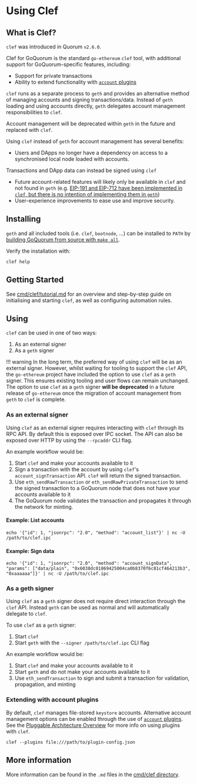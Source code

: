 # Using Clef

## What is Clef?

`clef` was introduced in Quorum `v2.6.0`.

Clef for GoQuorum is the standard `go-ethereum` `clef` tool, with additional support for GoQuorum-specific
features, including:

* Support for private transactions
* Ability to extend functionality with [`account` plugins](AccountPlugins.md)

`clef` runs as a separate process to `geth` and provides an alternative method of managing accounts
and signing transactions/data.  Instead of `geth` loading and using accounts directly, `geth` delegates
account management responsibilities to `clef`.

Account management will be deprecated within `geth` in the future and replaced with `clef`.

Using `clef` instead of `geth` for account management has several benefits:

* Users and DApps no longer have a dependency on access to a synchronised local node loaded with accounts.

Transactions and DApp data can instead be signed using `clef`

* Future account-related features will likely only be available in `clef` and not found in `geth`
(e.g. [EIP-191 and EIP-712 have been implemented in `clef`, but there is no intention of implementing them in `geth`](https://github.com/ethereum/go-ethereum/pull/17789/))
* User-experience improvements to ease use and improve security.

## Installing

`geth` and all included tools (i.e. `clef`, `bootnode`, ...) can be installed to `PATH` by
[building GoQuorum from source with `make all`](../GetStarted/Install.md).

Verify the installation with:

```shell
clef help
```

## Getting Started

See [cmd/clef/tutorial.md](https://github.com/ConsenSys/quorum/blob/master/cmd/clef/tutorial.md)
for an overview and step-by-step guide on initialising and starting `clef`, as well as configuring automation rules.

## Using

`clef` can be used in one of two ways:

1. As an external signer
1. As a `geth` signer

!!! warning
    In the long term, the preferred way of using `clef` will be as an external signer.  However, whilst
    waiting for tooling to support the `clef` API, the `go-ethereum` project have included the option
    to use `clef` as a `geth` signer.  This ensures existing tooling and user flows can remain unchanged.
    The option to use `clef` as a `geth` signer **will be deprecated** in a future release of `go-ethereum`
    once the migration of account management from `geth` to `clef` is complete.

### As an external signer

Using `clef` as an external signer requires interacting with `clef` through its RPC API.  By default
this is exposed over IPC socket.  The API can also be exposed over HTTP by using the `--rpcaddr` CLI flag.

An example workflow would be:

1. Start `clef` and make your accounts available to it
1. Sign a transaction with the account by using `clef`'s `account_signTransaction` API.  `clef` will return the signed transaction.
1. Use `eth_sendRawTransaction` or `eth_sendRawPrivateTransaction` to send the signed transaction to a GoQuorum node that does not have your accounts available to it
1. The GoQuorum node validates the transaction and propagates it through the network for minting.

#### Example: List accounts

```shell
echo '{"id": 1, "jsonrpc": "2.0", "method": "account_list"}' | nc -U /path/to/clef.ipc
```

#### Example: Sign data

```shell
echo '{"id": 1, "jsonrpc": "2.0", "method": "account_signData", "params": ["data/plain", "0x6038dc01869425004ca0b8370f6c81cf464213b3", "0xaaaaaa"]}' | nc -U /path/to/clef.ipc
```

### As a geth signer

Using `clef` as a `geth` signer does not require direct interaction through the `clef` API.  Instead
`geth` can be used as normal and will automatically delegate to `clef`.

To use `clef` as a `geth` signer:

1. Start `clef`
1. Start `geth` with the `--signer /path/to/clef.ipc` CLI flag

An example workflow would be:

1. Start `clef` and make your accounts available to it
1. Start `geth` and do not make your accounts available to it
1. Use `eth_sendTransaction` to sign and submit a transaction for validation, propagation, and minting

### Extending with account plugins

By default, `clef` manages file-stored `keystore` accounts.  Alternative account management options
can be enabled through the use of [`account` plugins](AccountPlugins.md).  See the
[Pluggable Architecture Overview](../../Concepts/Plugins/Plugins.md) for more info on using plugins with `clef`.

```shell
clef --plugins file:///path/to/plugin-config.json
```

## More information

More information can be found in the `.md` files in the [cmd/clef directory](https://github.com/ConsenSys/quorum/tree/master/cmd/clef).
